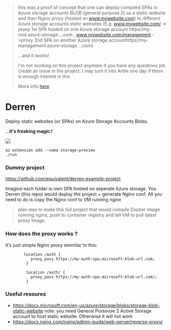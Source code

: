 > this was a proof of concept that one can deploy compiled SPAs to Azure storage accounts BLOB (general purpose 2)  as a static website and then Nginx proxy (hosted on www.mywebsite.com) to different Azure storage accounts static websites (E.g. www.mywebsite.com/ ->  proxy 1st SPA hosted on one Azure storage account https//my-root.azure-storage....com , www.mywebsite.com/management ->proxy 2nd SPA on another Azure storage accounthttps//my-management.azure-storage....com) 
> 
> ...and it works!
>
> I'm not working on this project anymore if you have any questions pls create an issue in the project. I may turn it into Artile one day if there is enough interest in this
>
> More info [here](http://www.rubyflow.com/p/ti5a72-hosting-microservice-spas-on-azure-storage-account-blobs-peroxided-by-nginx)

# Derren

Deploy static websites (or SPAs) on Azure Storage Accounts Blobs.  

...**it's freaking magic !**

![](https://user-images.githubusercontent.com/721990/102477219-5c060780-405c-11eb-9e34-44fcc1bf71eb.jpeg)


```
az extension add --name storage-preview
./run
```

### Dummy project

https://github.com/equivalent/derren-example-project

Imagine each folder is own SPA hosted on seperate Azure storage. You Derren (this repo) would deploy the project + generate Nginx conf. All you need to do is copy the Nginx conf to VM running nginx 

> plan was to make this full project that would compile Docker image running nginx, push to container registry and tell VM to pull latest proxy image.

### How does the proxy works ?

It's just simple Nginx proxy simmilar to this:

```
        location /auth {
           proxy_pass https://my-auth-spa.microsoft-blob-url.com;
         }

         location /auth/ {
           proxy_pass https://my-auth-spa.microsoft-blob-url.com/;
         }
```

### Useful resoures

* https://docs.microsoft.com/en-us/azure/storage/blobs/storage-blob-static-website  note: you need General Pursouse 2 Active Storage account to host static website. Otherwise it will not work
* https://docs.nginx.com/nginx/admin-guide/web-server/reverse-proxy/
